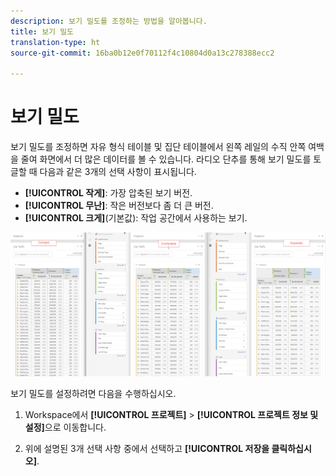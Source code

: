 ```yaml
---
description: 보기 밀도를 조정하는 방법을 알아봅니다.
title: 보기 밀도
translation-type: ht
source-git-commit: 16ba0b12e0f70112f4c10804d0a13c278388ecc2

---
```



# 보기 밀도

보기 밀도를 조정하면 자유 형식 테이블 및 집단 테이블에서 왼쪽 레일의 수직 안쪽 여백을 줄여 화면에서 더 많은 데이터를 볼 수 있습니다.
라디오 단추를 통해 보기 밀도를 토글할 때 다음과 같은 3개의 선택 사항이 표시됩니다.

- **[!UICONTROL 작게]**: 가장 압축된 보기 버전.
- **[!UICONTROL 무난]**: 작은 버전보다 좀 더 큰 버전.
- **[!UICONTROL 크게]**(기본값): 작업 공간에서 사용하는 보기.

![](assets/view-density.png)

보기 밀도를 설정하려면 다음을 수행하십시오.

1. Workspace에서 **[!UICONTROL 프로젝트]** &gt; **[!UICONTROL 프로젝트 정보 및 설정]**&#x200B;으로 이동합니다.

1. 위에 설명된 3개 선택 사항 중에서 선택하고 **[!UICONTROL 저장을 클릭하십시오]**.
